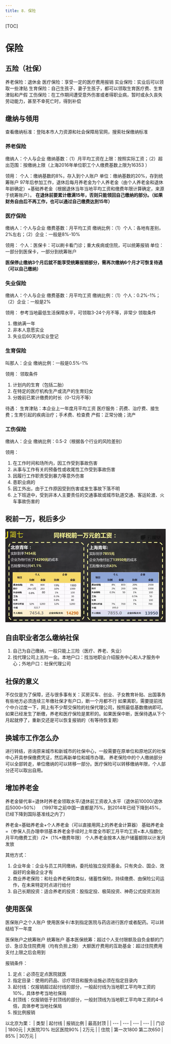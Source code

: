 ```yaml
---
title: 8. 保险
---
```


[TOC]

# 保险
## 五险（社保）
养老保险：退休金
医疗保险：享受一定的医疗费用报销
实业保险：实业后可以领取一些津贴
生育保险：自己生孩子、妻子生孩子，都可以领取生育医疗费、生育津贴和产假
工伤保险：在工作期间遭受意外伤害或者得职业病，暂时或永久丧失劳动能力，甚至不幸死亡时，得到补偿

## 缴纳与领用
查看缴纳标准：登陆本市人力资源和社会保障局官网，搜索社保缴纳标准

### 养老保险
缴纳人：个人与企业
缴纳基数：（1）月平均工资在上限：按照实际工资；（2）超出范围：按缴纳上限（上海2016年单位职工个人缴费基数上限为16353 ）

领用：
个人：缴纳基数的8%，存入到个人账户
单位：缴纳基数的20%，存到统筹账户
97年后参加工作，退休后每月养老金为个人养老金（由个人养老金和退休年龄确定）+基础养老金（根据退休当年当地平均工资和缴费年限计算确定，来源于统筹账户）。
**在退休前要累计缴满15年，否则只能领回自己缴纳的部分。（如果财务自由后不再工作，也可以通过自己缴费达到15年）**

### 医疗保险
缴纳人：个人与企业
缴费基数：月平均工资
缴纳比例：（1）个人：各地有差别，2%左右；（2）企业：一般是8%-10%

领用：
个人：医保卡：可以刷卡看门诊；重大疾病或住院，可以统筹报销
单位：一部分到医保卡，一部分到统筹账户

**医保停止缴纳3个月后就不能享受统筹报销部分，需再次缴纳6个月才可恢复待遇（可以自己缴纳）**

### 失业保险
缴纳人：个人与企业
缴费基数：月平均工资
缴纳比例：（1）个人：0.2%-1%；（2）企业：一般是2%

领用：
参考当地最低生活保障水平，可领取3-24个月不等，非常少
领取条件
1. 缴纳满一年
2. 非本人意愿实业
3. 失业后60天内实业登记

### 生育保险
叫那人：企业
缴纳比例：一般是0.5%-1%

领用：
领取条件
1. 计划内的生育（包括二胎）
2. 在特定的医疗机构生产或流产的生育妇女
3. 分娩前已累计缴费的时长（0-12月不等）

待遇：
生育津贴：本企业上一年度月平均工资
医疗服务：药费、治疗费、接生费；生育引起的疾病治疗；手术费、检查费
产假：正常分娩；流产

### 工伤保险
缴纳人：企业
缴纳比例：0.5-2（根据各个行业的风险差别）

领用：
1. 在工作时间和场所内，因工作受到事故伤害
2. 从事与工作有关的预备性或收尾性工作受到事故伤害
3. 因履行工作职责受到暴力等意外伤害
4. 患职业病的
5. 因工外出，由于工作原因受到伤害或发生事故下落不明
6. 上下班途中，受到非本人主要责任的交通事故或城市轨道交通、客运轮渡、火车事故伤害的

## 税前一万，税后多少
![税前一万元税后多少钱](./media/税前一万元税后多少钱.png)

## 自由职业者怎么缴纳社保
1. 自己为自己缴纳，一般只能上三险（医疗、养老、失业）
2. 找代理公司上五险一金。本地户口：找当地职业介绍服务中心和人才服务中心；外地户口：社保代理公司

## 社保的意义
不仅仅是为了保障，还与很多事有关：买房买车、创业、子女教育补贴、出国事务
有些地方必须连续三年缴社保才有户口，断一个月都不行
如果离职，需要提前找个中介过度一下，网上有不少帮交保险的社保代理公司，按照最低基数缴纳即可。
如果已经发生了断缴，养老和医疗保险是累积的。如果医保中断，医保待遇从下个月起就停了，重新交还是可以恢复报销的（有等待恢复期）

## 换城市工作怎么办
进行转结，咨询原来城市和新城市的社保中心，一般需要在原单位和原地区的社保中心开具参保缴费凭证，然后再新单位和城市办理。
养老保险中的个人缴纳部分可以全部转走，单位缴纳的可以转移一部分。医疗保险可以转移缴纳年限，个人部分还可以取出自用。

## 增加养老金
养老金替代率=退休时养老金领取水平/退休前工资收入水平（退休前10000/退休后5000=50%）
（1997年之前中国一直都是75%，到2014年已经下降到45%，已经下降到国际基准线之内了）

养老金=基础养老金+个人养老金（可以直接用网上的养老金计算器）
基础养老金=（参保人员办理申领基本养老金手续时上年度全市职工月平均工资+本人指数化月平均缴费工资）/2*（1%*缴费年限）
个人养老金按本人账户储蓄额除以计发月发放

其他方式：
1. 企业年金：企业与员工共同缴纳，委托给独立投资基金。只有央企、国企、效益好的金融企业才有
2. 商业养老保险：和社会养老保险类似，储蓄性保险，持续缴费、由保险公司运作，在未来特定时点进行给付
3. 自己长期投资：适合养老的投资：股指定投、极简投资、神奇公式投资法则

## 使用医保
医保账户之个人账户
使用医保卡/本到指定医院与药店进行医疗或者配药。可以转结给下一年度

医保账户之统筹账户
统筹账户
基本医保统筹：超过个人支付限额及自负金额的门诊、急诊及住院费用（均有负担上限）
大额医疗费用的互助基金：超过住院费用支付上限之后会用到

报销条件：
1. 定点：必须在定点医院就医
2. 指定目录：使用的药品、诊疗项目和服务设施必须在指定目录内
3. 起付线：仅报销超过起付线的部分，一般起付线为当地职工平均年工资的10%，具体参考当地社保局
4. 封顶线：仅报销低于封顶线的部分，一般封顶线为当地职工平均年工资的4-6倍，具体参考当地社保局
5. 按比例报销  

以北京为栗：
| 类型 | 起付线 | 报销比例 | 最高封顶 |
| --- | --- | --- | --- |
| 门诊 | 1800元 | 大医院70% 社区医院90% | 2万元 | 
| 住院 | 第一次1800 第二次650 | 85% | 30万元 |

                      